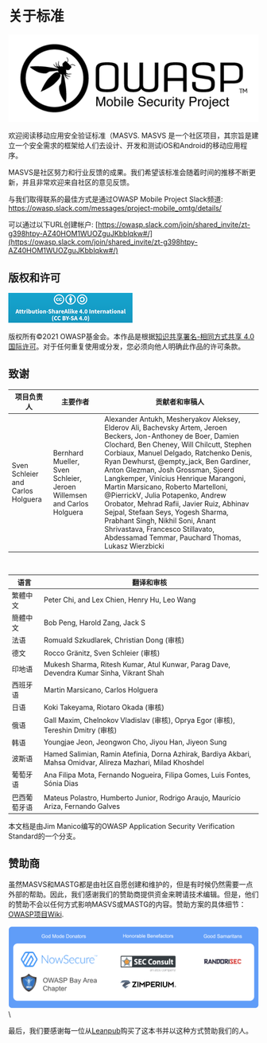 # 关于标准

![OWASP Logo](images/OWASP_logo.png)

欢迎阅读移动应用安全验证标准（MASVS. MASVS 是一个社区项目，其宗旨是建立一个安全需求的框架给人们去设计、开发和测试iOS和Android的移动应用程序。

MASVS是社区努力和行业反馈的成果。我们希望该标准会随着时间的推移不断更新，并且非常欢迎来自社区的意见反馈。

与我们取得联系的最佳方式是通过OWASP Mobile Project Slack频道: <https://owasp.slack.com/messages/project-mobile_omtg/details/>

可以通过以下URL创建帐户: [https://owasp.slack.com/join/shared_invite/zt-g398htpy-AZ40HOM1WUOZguJKbblqkw#/](https://owasp.slack.com/join/shared_invite/zt-g398htpy-AZ40HOM1WUOZguJKbblqkw#/)

## 版权和许可

[![Creative Commons License](images/CC-license.png)](https://creativecommons.org/licenses/by-sa/4.0/)

版权所有©2021 OWASP基金会。本作品是根据[知识共享署名-相同方式共享 4.0 国际许可](https://creativecommons.org/licenses/by-sa/4.0/)。对于任何重复使用或分发，您必须向他人明确此作品的许可条款。

<!-- \pagebreak -->

## 致谢

| 项目负责人 | 主要作者 | 贡献者和审稿人
| ------- | --- | ----------------- |
| Sven Schleier and Carlos Holguera | Bernhard Mueller, Sven Schleier, Jeroen Willemsen and Carlos Holguera | Alexander Antukh, Mesheryakov Aleksey, Elderov Ali, Bachevsky Artem, Jeroen Beckers, Jon-Anthoney de Boer, Damien Clochard, Ben Cheney, Will Chilcutt, Stephen Corbiaux, Manuel Delgado, Ratchenko Denis, Ryan Dewhurst, @empty_jack, Ben Gardiner, Anton Glezman, Josh Grossman, Sjoerd Langkemper, Vinícius Henrique Marangoni, Martin Marsicano, Roberto Martelloni, @PierrickV, Julia Potapenko, Andrew Orobator, Mehrad Rafii, Javier Ruiz, Abhinav Sejpal, Stefaan Seys, Yogesh Sharma, Prabhant Singh, Nikhil Soni, Anant Shrivastava, Francesco Stillavato, Abdessamad Temmar, Pauchard Thomas, Lukasz Wierzbicki |

<br/>

| 语言 |翻译和审核 |
| --------------- | ------------------------------------------------------------ |
| 繁體中文 | Peter Chi, and Lex Chien, Henry Hu, Leo Wang |
| 簡體中文 | Bob Peng, Harold Zang, Jack S |
| 法语 | Romuald Szkudlarek, Christian Dong (审核) |
| 德文 | Rocco Gränitz, Sven Schleier (审核) |
| 印地语 | Mukesh Sharma, Ritesh Kumar, Atul Kunwar, Parag Dave, Devendra Kumar Sinha, Vikrant Shah |
| 西班牙语 | Martin Marsicano, Carlos Holguera |
| 日语 | Koki Takeyama, Riotaro Okada (审核) |
| 俄语 | Gall Maxim, Chelnokov Vladislav (审核), Oprya Egor (审核), Tereshin Dmitry (审核) |
| 韩语 | Youngjae Jeon, Jeongwon Cho, Jiyou Han, Jiyeon Sung |
| 波斯语 | Hamed Salimian, Ramin Atefinia, Dorna Azhirak, Bardiya Akbari, Mahsa Omidvar, Alireza Mazhari, Milad Khoshdel |
| 葡萄牙语 | Ana Filipa Mota, Fernando Nogueira, Filipa Gomes, Luis Fontes, Sónia Dias|
| 巴西葡萄牙语 | Mateus Polastro, Humberto Junior, Rodrigo Araujo, Maurício Ariza, Fernando Galves |

本文档是由Jim Manico编写的OWASP Application Security Verification Standard的一个分支。

## 赞助商

虽然MASVS和MASTG都是由社区自愿创建和维护的，但是有时候仍然需要一点外部的帮助。因此，我们感谢我们的赞助商提供资金来聘请技术编辑。但是，他们的赞助不会以任何方式影响MASVS或MASTG的内容。赞助方案的具体细节：[OWASP项目Wiki](https://owasp.org/www-project-mobile-app-security/#div-sponsorship "OWASP Mobile Application Security Testing Guide Sponsorship Packages").

![OWASP MASTG](../Document/images/Donators/donators.png) \

最后，我们要感谢每一位从[Leanpub](https://leanpub.com/mobile-security-testing-guide)购买了这本书并以这种方式赞助我们的人。
